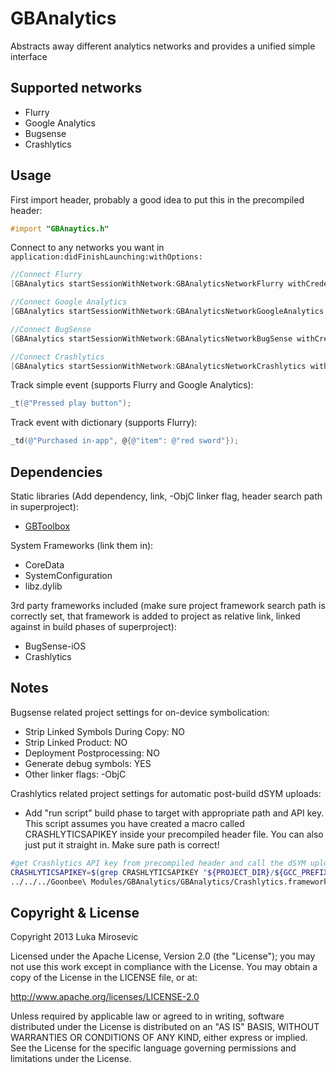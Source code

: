 GBAnalytics
============

Abstracts away different analytics networks and provides a unified simple interface

Supported networks
------------

* Flurry
* Google Analytics
* Bugsense
* Crashlytics

Usage
------------

First import header, probably a good idea to put this in the precompiled header:

```objective-c
#import "GBAnaytics.h"
```

Connect to any networks you want in `application:didFinishLaunching:withOptions:`

```objective-c
//Connect Flurry
[GBAnalytics startSessionWithNetwork:GBAnalyticsNetworkFlurry withCredentials:@"FlurryAPIKey"];

//Connect Google Analytics
[GBAnalytics startSessionWithNetwork:GBAnalyticsNetworkGoogleAnalytics withCredentials:@"GoogleAnalyticsTrackingID"];

//Connect BugSense
[GBAnalytics startSessionWithNetwork:GBAnalyticsNetworkBugSense withCredentials:@"BugSenseAPIKey"];

//Connect Crashlytics
[GBAnalytics startSessionWithNetwork:GBAnalyticsNetworkCrashlytics withCredentials:@"CrashlyticsAPIKey"];
```

Track simple event (supports Flurry and Google Analytics):

```objective-c
_t(@"Pressed play button");
```

Track event with dictionary (supports Flurry):

```objective-c
_td(@"Purchased in-app", @{@"item": @"red sword"});
```

Dependencies
------------

Static libraries (Add dependency, link, -ObjC linker flag, header search path in superproject):

* [GBToolbox](https://github.com/lmirosevic/GBToolbox)

System Frameworks (link them in):

* CoreData
* SystemConfiguration
* libz.dylib

3rd party frameworks included (make sure project framework search path is correctly set, that framework is added to project as relative link, linked against in build phases of superproject):

* BugSense-iOS
* Crashlytics

Notes
------------

Bugsense related project settings for on-device symbolication:

* Strip Linked Symbols During Copy: NO
* Strip Linked Product: NO
* Deployment Postprocessing: NO
* Generate debug symbols: YES
* Other linker flags: -ObjC

Crashlytics related project settings for automatic post-build dSYM uploads:

* Add "run script" build phase to target with appropriate path and API key. This script assumes you have created a macro called CRASHLYTICSAPIKEY inside your precompiled header file. You can also just put it straight in. Make sure path is correct!
```sh
#get Crashlytics API key from precompiled header and call the dSYM uploader with the key
CRASHLYTICSAPIKEY=$(grep CRASHLYTICSAPIKEY "${PROJECT_DIR}/${GCC_PREFIX_HEADER}" | awk '{print $3}' | grep -oEi "[^@^\"]+")
../../../Goonbee\ Modules/GBAnalytics/GBAnalytics/Crashlytics.framework/run $CRASHLYTICSAPIKEY
```

Copyright & License
------------

Copyright 2013 Luka Mirosevic

Licensed under the Apache License, Version 2.0 (the "License"); you may not use this work except in compliance with the License. You may obtain a copy of the License in the LICENSE file, or at:

http://www.apache.org/licenses/LICENSE-2.0

Unless required by applicable law or agreed to in writing, software distributed under the License is distributed on an "AS IS" BASIS, WITHOUT WARRANTIES OR CONDITIONS OF ANY KIND, either express or implied. See the License for the specific language governing permissions and limitations under the License.

 
 

